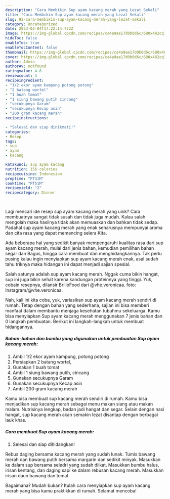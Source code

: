 ```yaml
---
description: "Cara Membikin Sup ayam kacang merah yang Lezat Sekali"
title: "Cara Membikin Sup ayam kacang merah yang Lezat Sekali"
slug: 92-cara-membikin-sup-ayam-kacang-merah-yang-lezat-sekali
category: Uncategorized
date: 2023-02-04T17:22:14.772Z
image: https://img-global.cpcdn.com/recipes/ca4a9ae17d0b0d6c/680x482cq70/sup-ayam-kacang-merah-foto-resep-utama.jpg
hideToc: false
enableToc: true
enableTocContent: false
thumbnail: https://img-global.cpcdn.com/recipes/ca4a9ae17d0b0d6c/680x482cq70/sup-ayam-kacang-merah-foto-resep-utama.jpg
cover: https://img-global.cpcdn.com/recipes/ca4a9ae17d0b0d6c/680x482cq70/sup-ayam-kacang-merah-foto-resep-utama.jpg
author: Admin
authorAv: notfound
ratingvalue: 4.6
reviewcount: 3
recipeingredient:
- "1/2 ekor ayam kampung potong potong"
- "2 batang wortel"
- "1 buah tomat"
- "1 siung bawang putih cincang"
- "secukupnya Garam"
- "secukupnya Kecap asin"
- "200 gram kacang merah"
recipeinstructions:

- "Selesai dan siap dinikmati!"
categories:
- Resep
tags:
- sup
- ayam
- kacang

katakunci: sup ayam kacang 
nutrition: 156 calories
recipecuisine: Indonesian
preptime: "PT31M"
cooktime: "PT51M"
recipeyield: "2"
recipecategory: Dinner

---
```





Lagi mencari ide resep sup ayam kacang merah yang unik? Cara membuatnya sangat tidak susah dan tidak juga mudah. Kalau salah mengolah maka hasilnya tidak akan memuaskan dan bahkan tidak sedap. Padahal sup ayam kacang merah yang enak seharusnya mempunyai aroma dan cita rasa yang dapat memancing selera Kita.





Ada beberapa hal yang sedikit banyak mempengaruhi kualitas rasa dari sup ayam kacang merah, mulai dari jenis bahan, kemudian pemilihan bahan segar dan Bagus, hingga cara membuat dan menghidangkannya. Tak perlu pusing kalau ingin menyiapkan sup ayam kacang merah enak,      asal sudah tahu triknya maka hidangan ini dapat menjadi sajian spesial.














Salah satunya adalah sup ayam kacang merah. Nggak cuma bikin hangat, sup ini juga bikin sehat karena kandungan proteinnya yang tinggi. Yuk, cobain resepnya, dilansir BrilioFood dari @vhe.veronicaa. foto: Instagram/@vhe.veronicaa.






Nah, kali ini kita coba, yuk, variasikan sup ayam kacang merah sendiri di rumah. Tetap dengan bahan yang sederhana, sajian ini bisa memberi manfaat dalam membantu menjaga kesehatan tubuhmu sekeluarga. Kamu bisa menyiapkan Sup ayam kacang merah menggunakan 7 jenis bahan dan 0 langkah pembuatan. Berikut ini langkah-langkah untuk membuat hidangannya.

<!--inarticleads1-->

##### Bahan-bahan dan bumbu yang digunakan untuk pembuatan Sup ayam kacang merah:

1. Ambil 1/2 ekor ayam kampung, potong potong
1. Persiapkan 2 batang wortel,
1. Gunakan 1 buah tomat
1. Ambil 1 siung bawang putih, cincang
1. Gunakan secukupnya Garam
1. Gunakan secukupnya Kecap asin
1. Ambil 200 gram kacang merah


Kamu bisa membuat sup kacang merah sendiri di rumah. Kamu bisa menjadikan sup kacang merah sebagai menu makan siang atau makan malam. Nutrisinya lengkap, badan jadi hangat dan segar. Selain dengan nasi hangat, sup kacang merah akan semakin lezat disantap dengan berbagai lauk khas. 

<!--inarticleads2-->

##### Cara membuat Sup ayam kacang merah:


1. Selesai dan siap dihidangkan!

Rebus daging bersama kacang merah yang sudah lunak. Tumis bawang merah dan bawang putih bersama margarin dan sedikit minyak. Masukkan ke dalam sup bersama seledri yang sudah diikat. Masukkan bumbu halus, irisan kentang, dan daging sapi ke dalam rebusan kacang merah. Masukkan irisan daun bawang dan tomat. 

Bagaimana? Mudah bukan? Itulah cara menyiapkan sup ayam kacang merah yang bisa kamu praktikkan di rumah. Selamat mencoba!
